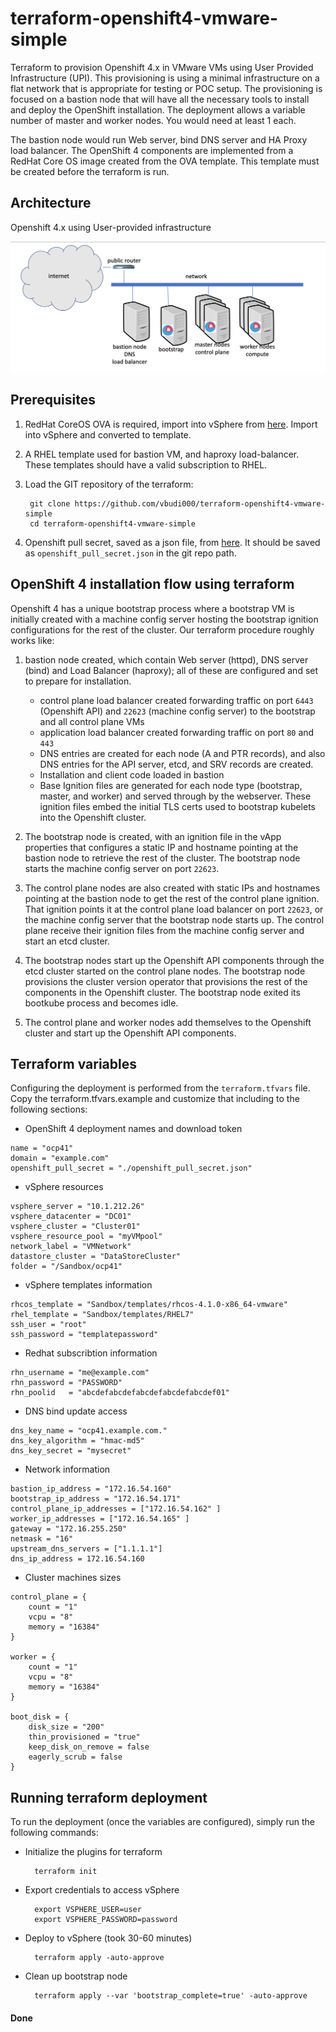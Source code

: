 # terraform-openshift4-vmware-simple

Terraform to provision Openshift 4.x in VMware VMs using User Provided Infrastructure (UPI). This provisioning is using a minimal infrastructure on a flat network that is appropriate for testing or POC setup. The provisioning is focused on a bastion node that will have all the necessary tools to install and deploy the OpenShift installation. The deployment allows a variable number of master and worker nodes. You would need at least 1 each.

The bastion node would run Web server, bind DNS server and HA Proxy load balancer. The OpenShift 4 components are implemented from a RedHat Core OS image created from the OVA template. This template must be created before the terraform is run. 

## Architecture

Openshift 4.x using User-provided infrastructure

![Openshift 4 architecture](media/openshift4-simple.png)

## Prerequisites 

1. RedHat CoreOS OVA is required, import into vSphere from [here](https://mirror.openshift.com/pub/openshift-v4/dependencies/rhcos/4.1/latest/rhcos-4.1.0-x86_64-vmware.ova).  Import into vSphere and converted to template.
2. A RHEL template used for bastion VM, and haproxy load-balancer.  These templates should have a valid subscription to RHEL.
3. Load the GIT repository of the terraform:

		git clone https://github.com/vbudi000/terraform-openshift4-vmware-simple
		cd terraform-openshift4-vmware-simple

3. Openshift pull secret, saved as a json file, from [here](https://cloud.redhat.com/openshift/install). It should be saved as `openshift_pull_secret.json` in the git repo path.

## OpenShift 4 installation flow using terraform

Openshift 4 has a unique bootstrap process where a bootstrap VM is initially created with a machine config server hosting the bootstrap ignition configurations for the rest of the cluster.  Our terraform procedure roughly works like:

1. bastion node created, which contain Web server (httpd), DNS server (bind) and Load Balancer (haproxy); all of these are configured and set to prepare for installation.
	- control plane load balancer created  forwarding traffic on port `6443` (Openshift API) and `22623` (machine config server) to the bootstrap and all control plane VMs
	- application load balancer created forwarding traffic on port `80` and `443`
	- DNS entries are created for each node (A and PTR records), and also DNS entries for the API server, etcd, and SRV records are created.
	- Installation and client code loaded in bastion
	- Base Ignition files are generated for each node type (bootstrap, master, and worker) and served through by the webserver.  These ignition files embed the initial TLS certs used to bootstrap kubelets into the Openshift cluster.

4. The bootstrap node is created, with an ignition file in the vApp properties that configures a static IP and hostname pointing at the bastion node to retrieve the rest of the cluster.  The bootstrap node starts the machine config server on port `22623`.
5. The control plane nodes are also created with static IPs and hostnames pointing at the bastion node to get the rest of the control plane ignition.  That ignition points it at the control plane load balancer on port `22623`, or the machine config server that the bootstrap node starts up.
The control plane receive their ignition files from the machine config server and start an etcd cluster.
7. The bootstrap nodes start up the Openshift API components through the etcd cluster started on the control plane nodes. The bootstrap node provisions the cluster version operator that provisions the rest of the components in the Openshift cluster. The bootstrap node exited its bootkube process and becomes idle.
9. The control plane  and worker nodes add themselves to the Openshift cluster and start up the Openshift API components.

## Terraform variables

Configuring the deployment is performed from the `terraform.tfvars` file. Copy the terraform.tfvars.example and customize that including to the following sections:

- OpenShift 4 deployment names and download token

```
name = "ocp41"
domain = "example.com"
openshift_pull_secret = "./openshift_pull_secret.json"
```

- vSphere resources

```
vsphere_server = "10.1.212.26"
vsphere_datacenter = "DC01"
vsphere_cluster = "Cluster01"
vsphere_resource_pool = "myVMpool"
network_label = "VMNetwork"
datastore_cluster = "DataStoreCluster"
folder = "/Sandbox/ocp41"
```

- vSphere templates information

```
rhcos_template = "Sandbox/templates/rhcos-4.1.0-x86_64-vmware"
rhel_template = "Sandbox/templates/RHEL7"
ssh_user = "root"
ssh_password = "templatepassword"
```

- Redhat subscribtion information

```
rhn_username = "me@example.com"
rhn_password = "PASSWORD"
rhn_poolid   = "abcdefabcdefabcdefabcdefabcdef01"
```

- DNS bind update access
```
dns_key_name = "ocp41.example.com."
dns_key_algorithm = "hmac-md5"
dns_key_secret = "mysecret"
```

- Network information
```
bastion_ip_address = "172.16.54.160"
bootstrap_ip_address = "172.16.54.171"
control_plane_ip_addresses = ["172.16.54.162" ]
worker_ip_addresses = ["172.16.54.165" ]
gateway = "172.16.255.250"
netmask = "16"
upstream_dns_servers = ["1.1.1.1"]
dns_ip_address = 172.16.54.160
```

- Cluster machines sizes
```
control_plane = {
    count = "1"
    vcpu = "8"
    memory = "16384"
}

worker = {
    count = "1"
    vcpu = "8"
    memory = "16384"
}

boot_disk = {
    disk_size = "200"
    thin_provisioned = "true"
    keep_disk_on_remove = false
    eagerly_scrub = false
}
```

## Running terraform deployment

To run the deployment (once the variables are configured), simply run the following commands:

- Initialize the plugins for terraform

		terraform init

- Export credentials to access vSphere

		export VSPHERE_USER=user
		export VSPHERE_PASSWORD=password

- Deploy to vSphere (took 30-60 minutes)

		terraform apply -auto-approve

- Clean up bootstrap node

		terraform apply --var 'bootstrap_complete=true' -auto-approve

#### Done


